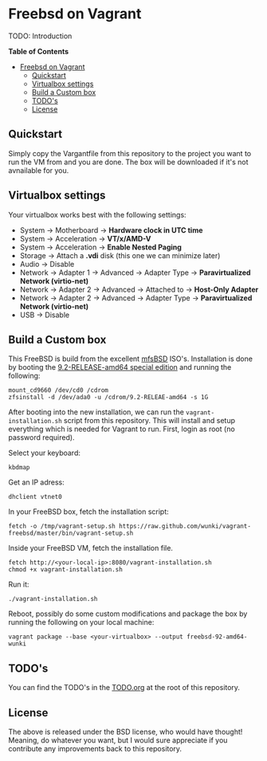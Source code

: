 # Freebsd on Vagrant

TODO: Introduction

**Table of Contents**

- [Freebsd on Vagrant](#freebsd-on-vagrant)
	- [Quickstart](#quickstart)
	- [Virtualbox settings](#virtualbox-settings)
	- [Build a Custom box](#build-a-custom-box)
	- [TODO's](#todo's)
	- [License](#license)

## Quickstart

Simply copy the Vargantfile from this repository to the project you want to
run the VM from and you are done. The box will be downloaded if it's not
avnailable for you.

## Virtualbox settings

Your virtualbox works best with the following settings:

- System -> Motherboard -> **Hardware clock in UTC time**
- System -> Acceleration -> **VT/x/AMD-V**
- System -> Acceleration -> **Enable Nested Paging**
- Storage -> Attach a **.vdi** disk (this one we can minimize later)
- Audio -> Disable
- Network -> Adapter 1 -> Advanced -> Adapter Type -> **Paravirtualized Network (virtio-net)**
- Network -> Adapter 2 -> Advanced -> Attached to -> **Host-Only Adapter**
- Network -> Adapter 2 -> Advanced -> Adapter Type -> **Paravirtualized Network (virtio-net)**
- USB -> Disable

## Build a Custom box

This FreeBSD is build from the excellent [mfsBSD] ISO's. Installation is done
by booting the [9.2-RELEASE-amd64 special edition] and running the following:

    mount_cd9660 /dev/cd0 /cdrom
    zfsinstall -d /dev/ada0 -u /cdrom/9.2-RELEAE-amd64 -s 1G

After booting into the new installation, we can run the
`vagrant-installation.sh` script from this repository. This will install and
setup everything which is needed for Vagrant to run. First, login as root (no
password required).

Select your keyboard:

    kbdmap

Get an IP adress:

    dhclient vtnet0

In your FreeBSD box, fetch the installation script:

    fetch -o /tmp/vagrant-setup.sh https://raw.github.com/wunki/vagrant-freebsd/master/bin/vagrant-setup.sh

Inside your FreeBSD VM, fetch the installation file.

    fetch http://<your-local-ip>:8080/vagrant-installation.sh
    chmod +x vagrant-installation.sh

Run it:

    ./vagrant-installation.sh

Reboot, possibly do some custom modifications and package the box by running
the following on your local machine:

    vagrant package --base <your-virtualbox> --output freebsd-92-amd64-wunki


## TODO's

You can find the TODO's in the [TODO.org] at the root of this repository.

## License

The above is released under the BSD license, who would have thought! Meaning,
do whatever you want, but I would sure appreciate if you contribute any
improvements back to this repository.

[mfsBSD]: http://mfsbsd.vx.sk/
[9.2-RELEASE-amd64 special edition]: http://mfsbsd.vx.sk/
[TODO.org]: https://github.com/wunki/vagrant-freebsd/blob/master/TODO.org
